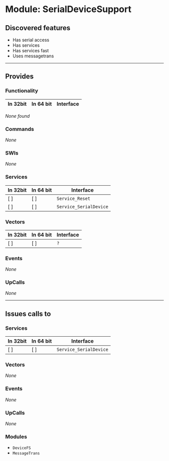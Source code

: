 # Module: SerialDeviceSupport

## Discovered features


* Has serial access
* Has services
* Has services fast
* Uses messagetrans

---

## Provides

### Functionality

| In 32bit | In 64 bit | Interface |
|----------|-----------|-----------|

*None found*

### Commands


*None*


### SWIs


*None*


### Services


| In 32bit | In 64 bit | Interface |
|----------|-----------|-----------|
| [ ]      | [ ]       | `Service_Reset` |
| [ ]      | [ ]       | `Service_SerialDevice` |


### Vectors


| In 32bit | In 64 bit | Interface |
|----------|-----------|-----------|
| [ ]      | [ ]       | `?` |


### Events


*None*


### UpCalls


*None*


---

## Issues calls to

### Services


| In 32bit | In 64 bit | Interface |
|----------|-----------|-----------|
| [ ]      | [ ]       | `Service_SerialDevice` |


### Vectors


*None*


### Events


*None*


### UpCalls


*None*


### Modules


* `DeviceFS`
* `MessageTrans`


